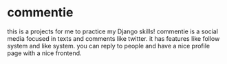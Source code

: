 # commentie
this is a projects for me to practice my Django skills!
commentie is a social media focused in texts and comments like twitter.
it has features like follow system and like system. you can reply to people and have a nice profile page with a nice frontend.
